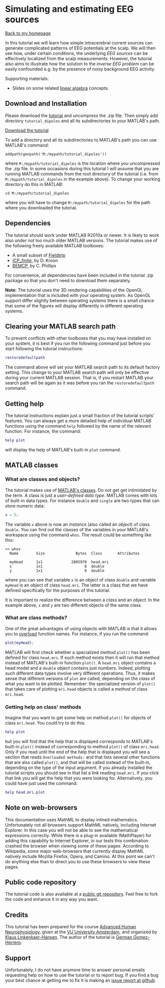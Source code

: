 Simulating and estimating EEG sources
============

[Back to my homepage][homepage]


In this tutorial we will learn how simple intracerebral current sources can 
generate complicated patterns of EEG potentials at the scalp.
We will then see how, under certain conditions, the underlying
_EEG sources_ can be effectively localized from the scalp measurements. 
However, the tutorial also aims to illustrate how the solution to 
the _inverse EEG problem_ can be easily confounded e.g. by the presence of 
noisy background EEG activity. 

Supporting materials:

* Slides on some related [linear algebra][linalg] concepts.


[linalg]: https://speakerdeck.com/germangh/fundamentals-of-linear-algebra-for-neuroscientists


## Download and Installation

Please download the [tutorial][tutorial_dipoles] and uncompress the .zip
 file. Then simply add directory `tutorial_dipoles` and all its 
subdirectories to your MATLAB's path. 

[Download the tutorial][tutorial_dipoles]

[tutorial_dipoles]: http://github.com/germangh/tutorial_dipoles/archive/master.zip

To add a directory and all its subdirectories to MATLAB's path you can use
MATLAB's command:

	addpath(genpath('M:/mypath/tutorial_dipoles'))

where `M:/mypath/tutorial_dipoles` is the location where you uncompressed
the .zip file. In some occasions during this tutorial I will assume that
you are running MATLAB commands from the root directory of the tutorial 
(i.e. from `M:/mypath/tutorial_dipoles` in the example above). To change your
working directory do this in MATLAB:

	cd M:/mypath/tutorial_dipoles
	
where you will have to change `M:/mypath/tutorial_dipoles` for the path where
you downloaded the tutorial.


## Dependencies

The tutorial should work under MATLAB R2010a or newer. It is likely to work
also under not too much older MATLAB versions. The tutorial makes use of the
following freely available MATLAB toolboxes:

* A small subset of [Fieldtrip][fieldtrip]
* [ICP_finite][icp_finite], by D. Kroon 
* [BEMCP][fieldtrip], by C. Phillips

[fieldtrip]: http://fieldtrip.fcdonders.nl/
[icp_finite]: http://www.mathworks.nl/matlabcentral/fileexchange/24301-finite-iterative-closest-point


For convenience, all dependencies have been included in the tutorial 
.zip package so that you don't need to download them separately.


__Note:__ The tutorial uses the 3D rendering capabilities of the OpenGL 
implementation that is included with your operating system. As OpenGL 
support differ slightly between operating systems there is a small chance
that some of the figures will display differently in different operating 
systems. 


## Clearing your MATLAB search path

To prevent conflicts with other toolboxes that you may have installed on your 
system, it is best if you run the following command just before you start 
following the tutorial instructions:

````matlab
restoredefaultpath
````

The command above will set your MATLAB search path to its default factory 
setting. This change to your MATLAB search path will only be effective during
your current MATLAB session. That is, if you restart MATLAB your search path 
will be again as it was before you ran the `restoredefaultpath` command.


## Getting help

The tutorial instructions explain just a small fraction of the 
tutorial scripts' features. You can always get a more detailed help of 
individual MATLAB functions using the command `help` followed by the
name of the relevant function. For instance, the command:

````matlab
help plot
````

will display the help of MATLAB's built-in `plot` command. 

## MATLAB classes

### What are classes and objects? 

The tutorial makes use of [MATLAB's classes][matlab-classes]. Do not get get
intimidated by the term. A class is just a _user-defined data type_. MATLAB 
comes with lots of built-in data types. For instance `double` and `single`
are two types that can store numeric data:

````matlab
x = 5;
````

The variable `x` above is now an _instance_ (also called 
an _object_) of class `double`. You can find out the classes of the variables
in your MATLAB's workspace using the command `whos`. The result could be
something like this:


	>> whos
	  Name        Size              Bytes  Class       Attributes

	  myHead      1x1             2805970  head.mri              
	  x           1x1                   8  double                
	  y           1x1                   8  double              

[matlab-classes]: http://www.mathworks.nl/help/techdoc/matlab_oop/brh2rgw.html

where you can see that variable `x` is an object of class `double` and variable
`myHead` is an object of class `head.mri`. The latter is a class that we 
have defined specifically for the purposes of this tutorial. 

It is important to realize the difference between a _class_ and an _object_. 
In the example above, `x` and `y` are two different objects of the same class.

### What are class methods?

One of the great advantages of using objects with MATLAB is that it allows you
to [overload][overloading] function names. For instance, if you run the 
command:

````matlab
plot(myHead);
````	
	

[overloading]: http://en.wikipedia.org/wiki/Function_overloading

MATLAB will first check whether a specialized _method_ `plot()` has been defined
 for class `head.mri`. If such method exists then it will run that method
 instead of MATLAB's built-in function `plot()`. A `head.mri` object contains a 
head model and a `double` object contains just numbers. Indeed, plotting such
 different data types involve very different operations. Thus, it makes sense
that different versions of `plot` are called, depending on the _class_ of what
 you want to be plotted. Remember: the specialized version of `plot()` that
 takes care of plotting `mri.head` objects is called a _method_ of class 
 `mri.head`.
 
### Getting help on class' methods

Imagine that you want to get some help on method `plot()` for objects of class
`mri.head`. You could try to do this:

````matlab
help plot
````

but you will find that the help that is displayed corresponds to MATLAB's 
built-in `plot()` instead of corresponding to method `plot()` of class 
`mri.head`. Only if you read until the end of the help that is displayed you
will see a section that reads `Overloaded methods:` and that lists several
other functions that are also called `plot()`, and that will be called 
instead of the built-in, depending on the type of the input argument. 
If you already installed the tutorial scripts you should see in that list
a link reading `head.mri`. If you click that link you will get the help that
you were looking for. Alternatively, you could have just used the command:

````matlab
help head.mri.plot
````

## Note on web-browsers

This documentation uses MathML to display inlined mathematics. Unfortunately
 not all browsers support MathML natively, including Internet Explorer. In this
 case you will not be able to see the mathematical expressions correctly.
 While there is a plug-in available (MathPlayer) for adding this capability
 to Internet Explorer, in our tests this combination crashed the browser when
 viewing some of these pages. According to Wikipedia, some major web-browsers
 that currently display MathML natively include Mozilla Firefox, Opera, and
 Camino. At this point we can't do anything else than to direct you to use 
 these browsers to view these pages.	

## Public code repository

The tutorial code is also available at a [public git repository][git_repo]. Feel free 
to fork the code and enhance it in any way you want.

[git_repo]: http://github.com/germangh/tutorial_dipoles


## Credits

This tutorial has been prepared for the course [Advanced Human Neurophysiology][ahn],
 given at the [VU University Amsterdam][vu], and organized by 
[Klaus Linkenkaer-Hansen][klaus]. The author of the tutorial is 
[German Gomez-Herrero][homepage]. 

[ahn]: http://www.nbtwiki.net/doku.php?id=courses:advanced_human_neurophysiology#.TtOOWvJ7eUM
[vu]: http://www.vu.nl/en/
[klaus]: http://www.bio.vu.nl/enf/linkenkaer/


## Support 

Unfortunately, I do not have anymore time to answer personal emails requesting 
help on how to use the tutorial or to report bug. If you find a bug your best 
chance at getting me to fix it is making an [issue report at github][github-bugs].

[github-bugs]: http://github.com/germangh/tutorial_dipoles/issues

[homepage]: http://germangh.com 








	







